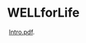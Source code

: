 # WELLforLife

<a href="YEAR IN REVIEW 2020.pdf" class="image fit"><img src="images/marr_pic.jpg" alt=""></a>
[Intro.pdf](https://wei-kuang.github.io/WELLforLife/YEAR_IN_REVIEW_2020.pdf).
